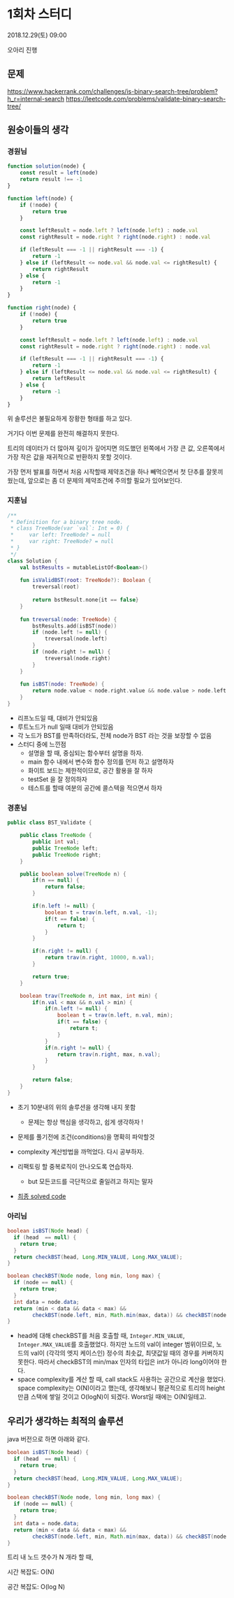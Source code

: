 # 1회차 스터디
2018.12.29(토) 09:00

오아리 진행


## 문제

https://www.hackerrank.com/challenges/is-binary-search-tree/problem?h_r=internal-search
https://leetcode.com/problems/validate-binary-search-tree/



## 원숭이들의 생각
### 경원님
```javascript
function solution(node) {
    const result = left(node)
    return result !== -1
}

function left(node) {
    if (!node) {
        return true
    }

    const leftResult = node.left ? left(node.left) : node.val
    const rightResult = node.right ? right(node.right) : node.val

    if (leftResult === -1 || rightResult === -1) {
        return -1
    } else if (leftResult <= node.val && node.val <= rightResult) {
        return rightResult
    } else {
        return -1
    }
}

function right(node) {
    if (!node) {
        return true
    }

    const leftResult = node.left ? left(node.left) : node.val
    const rightResult = node.right ? right(node.right) : node.val

    if (leftResult === -1 || rightResult === -1) {
        return -1
    } else if (leftResult <= node.val && node.val <= rightResult) {
        return leftResult
    } else {
        return -1
    }
}
```

위 솔루션은 불필요하게 장황한 형태를 하고 있다.

거기다 이번 문제를 완전히 해결하지 못한다.

트리의 데이터가 더 많아져 깊이가 깊어지면 의도했던 왼쪽에서 가장 큰 값, 오른쪽에서 가장 작은 값을 재귀적으로 반환하지 못할 것이다.

가장 먼저 발표를 하면서 처음 시작할때 제약조건을 하나 빼먹으면서 첫 단추를 잘못끼웠는데, 앞으로는 좀 더 문제의 제약조건에 주의할 필요가 있어보인다. 



### 지훈님

```kotlin
/**
 * Definition for a binary tree node.
 * class TreeNode(var `val`: Int = 0) {
 *     var left: TreeNode? = null
 *     var right: TreeNode? = null
 * }
 */
class Solution {
    val bstResults = mutableListOf<Boolean>()
    
    fun isValidBST(root: TreeNode?): Boolean {
        treversal(root)
        
        return bstResult.none{it == false}
    }
    
    fun treversal(node: TreeNode) {
        bstResults.add(isBST(node))
        if (node.left != null) {
            treversal(node.left)
        }
        if (node.right != null) {
            treversal(node.right)
        }
    }
    
    fun isBST(node: TreeNode) {
        return node.value < node.right.value && node.value > node.left.value
    }
}
```

* 리프노드일 때, 대비가 안되있음
* 루트노드가 null 일때 대비가 안되있음
* 각 노드가 BST를 만족하더라도, 전체 node가 BST 라는 것을 보장할 수 없음
* 스터디 중에 느낀점
    * 설명을 할 때, 중심되는 함수부터 설명을 하자.
    * main 함수 내에서 변수와 함수 정의를 먼저 하고 설명하자
    * 화이트 보드는 제한적이므로, 공간 활용을 잘 하자
    * testSet 을 잘 정의하자
    * 테스트를 할때 여분의 공간에 콜스텍을 적으면서 하자



### 경훈님

```java
public class BST_Validate {

	public class TreeNode {
		public int val;
		public TreeNode left;
		public TreeNode right;
	}

	public boolean solve(TreeNode n) {
		if(n == null) {
			return false;
		}

		if(n.left != null) {
			boolean t = trav(n.left, n.val, -1);
			if(t == false) {
				return t;
			}
		}

		if(n.right != null) {
			return trav(n.right, 10000, n.val);
		}

		return true;
	}

	boolean trav(TreeNode n, int max, int min) {
		if(n.val < max && n.val > min) {
			if(n.left != null) {
				boolean t = trav(n.left, n.val, min);
				if(t == false) {
					return t;
				}
			}
			if(n.right != null) {
				return trav(n.right, max, n.val);
			}
		}

		return false;
	}
}		
```

* 초기 10분내의 위의 솔루션을 생각해 내지 못함
    - 문제는 항상 핵심을 생각하고, 쉽게 생각하자 !
* 문제를 풀기전에 조건(conditions)을 명확히 파악할것
* complexity 계산방법을 까먹었다. 다시 공부하자.
* 리팩토링 할 중복로직이 안나오도록 연습하자.
    - but 모든코드를 극단적으로 줄일려고 하지는 말자

* [최종 solved code](https://github.com/penpen787/algo_master/commit/d7fdf26c06b59e8360d30c92b8053872e2c5ec78#diff-41193576085bbe743c59b53e069fcb22)

### 아리님

```java
boolean isBST(Node head) {
  if (head  == null) {
    return true;
  }
  return checkBST(head, Long.MIN_VALUE, Long.MAX_VALUE);
}

boolean checkBST(Node node, long min, long max) {
  if (node == null) {
    return true;
  }
  int data = node.data;
  return (min < data && data < max) && 
        checkBST(node.left, min, Math.min(max, data)) && checkBST(node.right, Math.max(min, data), max);
}
```

- head에 대해 checkBST를 처음 호출할 때, `Integer.MIN_VALUE`, `Integer.MAX_VALUE`를 호출했었다. 하지만 노드의 val이 integer 범위이므로, 노드의 val이 (각각의 엣지 케이스인) 정수의 최솟값, 최댓값일 때의 경우를 커버하지 못한다. 따라서 checkBST의 min/max 인자의 타입은 int가 아니라 long이어야 한다.
- space complexity를 계산 할 때, call stack도 사용하는 공간으로 계산을 했었다. space complexity는 O(N)이라고 했는데, 생각해보니 평균적으로 트리의 height만큼 스택에 쌓일 것이고 O(logN)이 되겠다. Worst일 때에는 O(N)일테고.



## 우리가 생각하는 최적의 솔루션

java 버전으로 하면 아래와 같다.

```java
boolean isBST(Node head) {
  if (head  == null) {
    return true;
  }
  return checkBST(head, Long.MIN_VALUE, Long.MAX_VALUE);
}

boolean checkBST(Node node, long min, long max) {
  if (node == null) {
    return true;
  }
  int data = node.data;
  return (min < data && data < max) && 
        checkBST(node.left, min, Math.min(max, data)) && checkBST(node.right, Math.max(min, data), max);
}
```
트리 내 노드 갯수가 N 개라 할 때,

시간 복잡도: O(N)

공간 복잡도: O(log N)
